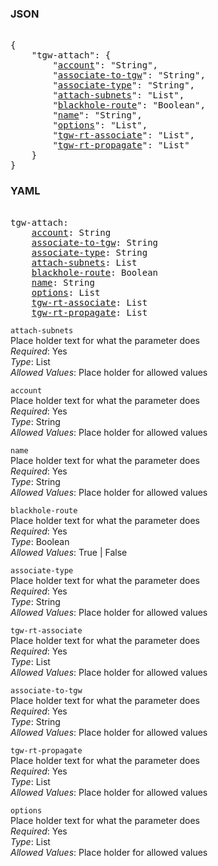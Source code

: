 ### JSON 
<pre> 
{
    "tgw-attach": {
        "<a href=#account>account</a>": "String", 
        "<a href=#associate-to-tgw>associate-to-tgw</a>": "String", 
        "<a href=#associate-type>associate-type</a>": "String", 
        "<a href=#attach-subnets>attach-subnets</a>": "List", 
        "<a href=#blackhole-route>blackhole-route</a>": "Boolean", 
        "<a href=#name>name</a>": "String", 
        "<a href=#options>options</a>": "List", 
        "<a href=#tgw-rt-associate>tgw-rt-associate</a>": "List", 
        "<a href=#tgw-rt-propagate>tgw-rt-propagate</a>": "List"
    }
}</pre> 
### YAML 
<pre> 
tgw-attach:
    <a href=#account>account</a>: String
    <a href=#associate-to-tgw>associate-to-tgw</a>: String
    <a href=#associate-type>associate-type</a>: String
    <a href=#attach-subnets>attach-subnets</a>: List
    <a href=#blackhole-route>blackhole-route</a>: Boolean
    <a href=#name>name</a>: String
    <a href=#options>options</a>: List
    <a href=#tgw-rt-associate>tgw-rt-associate</a>: List
    <a href=#tgw-rt-propagate>tgw-rt-propagate</a>: List
</pre> 


`attach-subnets`  <a name="attach-subnets"></a> \
Place holder text for what the parameter does \
*Required*: Yes \
*Type*: List \
*Allowed Values*: Place holder for allowed values

`account`  <a name="account"></a> \
Place holder text for what the parameter does \
*Required*: Yes \
*Type*: String \
*Allowed Values*: Place holder for allowed values

`name`  <a name="name"></a> \
Place holder text for what the parameter does \
*Required*: Yes \
*Type*: String \
*Allowed Values*: Place holder for allowed values

`blackhole-route`  <a name="blackhole-route"></a> \
Place holder text for what the parameter does \
*Required*: Yes \
*Type*: Boolean \
*Allowed Values*: True | False

`associate-type`  <a name="associate-type"></a> \
Place holder text for what the parameter does \
*Required*: Yes \
*Type*: String \
*Allowed Values*: Place holder for allowed values

`tgw-rt-associate`  <a name="tgw-rt-associate"></a> \
Place holder text for what the parameter does \
*Required*: Yes \
*Type*: List \
*Allowed Values*: Place holder for allowed values

`associate-to-tgw`  <a name="associate-to-tgw"></a> \
Place holder text for what the parameter does \
*Required*: Yes \
*Type*: String \
*Allowed Values*: Place holder for allowed values

`tgw-rt-propagate`  <a name="tgw-rt-propagate"></a> \
Place holder text for what the parameter does \
*Required*: Yes \
*Type*: List \
*Allowed Values*: Place holder for allowed values

`options`  <a name="options"></a> \
Place holder text for what the parameter does \
*Required*: Yes \
*Type*: List \
*Allowed Values*: Place holder for allowed values

